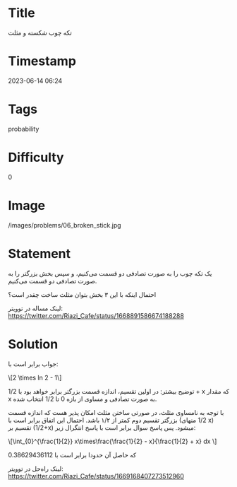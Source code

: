 # Title
تکه چوب شکسته و مثلث
# Timestamp
2023-06-14 06:24
# Tags
probability
# Difficulty
0
# Image
/images/problems/06_broken_stick.jpg
# Statement
یک تکه چوب را به صورت تصادفی دو قسمت می‌کنیم، و سپس بخش بزرگتر را به صورت تصادفی دو قسمت می‌کنیم.

احتمال اینکه با این ۳ بخش بتوان مثلث ساخت چقدر است؟

لینک مساله در توویتر: https://twitter.com/Riazi_Cafe/status/1668891586674188288

# Solution

جواب برابر است با:

\\[2 \times ln 2 - 1\\]

توضیح بیشتر:
در اولین تقسیم، اندازه قسمت بزرگتر برابر خواهد بود با 1/2 + x که مقدار x به صورت تصادفی و مساوی از بازه 0 تا 1/2 انتخاب شده.

با توجه به نامساوی مثلث، در صورتی ساختن مثلث امکان پذیر هست که اندازه قسمت بزرگتر تقسیم دوم کمتر از ۱/۲ باشد. احتمال این اتفاق برابر است با (1/2 منهای x) تقسیم بر (1/2+x) میشود. پس پاسخ سوال برابر است با پاسخ انتگرال زیر:

\\[\int_{0}^{\frac{1}{2}} x\times\frac{\frac{1}{2} - x}{\frac{1}{2} + x} dx \\]

که حاصل آن حدودا برابر است با 0.38629436112

لینک راه‌حل در توویتر: https://twitter.com/Riazi_Cafe/status/1669168407273512960
